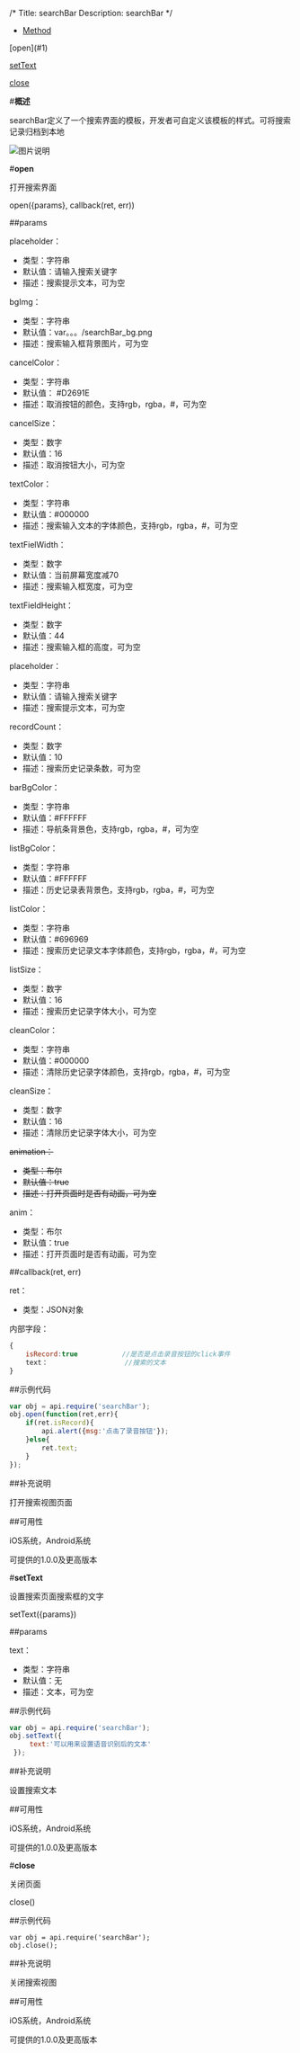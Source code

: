 /*
Title: searchBar
Description: searchBar
*/

<ul id="tab" class="clearfix">
	<li class="active"><a href="#method-content">Method</a></li>
</ul>
<div id="method-content">

<div class="outline">
[open](#1)

[setText](#2)

[close](#3)
</div>

#**概述**

searchBar定义了一个搜索界面的模板，开发者可自定义该模板的样式。可将搜索记录归档到本地

![图片说明](/img/docImage/searchBar.jpg)

#**open**<div id="1"></div>

打开搜索界面

open({params}, callback(ret, err))

##params

placeholder：

- 类型：字符串
- 默认值：请输入搜索关键字
- 描述：搜索提示文本，可为空

bgImg：

- 类型：字符串
- 默认值：var。。。/searchBar_bg.png
- 描述：搜索输入框背景图片，可为空

cancelColor：

- 类型：字符串
- 默认值： #D2691E
- 描述：取消按钮的颜色，支持rgb，rgba，#，可为空

cancelSize：

- 类型：数字
- 默认值：16
- 描述：取消按钮大小，可为空

textColor：

- 类型：字符串
- 默认值：#000000
- 描述：搜索输入文本的字体颜色，支持rgb，rgba，#，可为空

textFielWidth：

- 类型：数字
- 默认值：当前屏幕宽度减70
- 描述：搜索输入框宽度，可为空

textFieldHeight：

- 类型：数字
- 默认值：44
- 描述：搜索输入框的高度，可为空

placeholder：

- 类型：字符串
- 默认值：请输入搜索关键字
- 描述：搜索提示文本，可为空

recordCount：

- 类型：数字
- 默认值：10
- 描述：搜索历史记录条数，可为空

barBgColor：

- 类型：字符串
- 默认值：#FFFFFF
- 描述：导航条背景色，支持rgb，rgba，#，可为空

listBgColor：

- 类型：字符串
- 默认值：#FFFFFF
- 描述：历史记录表背景色，支持rgb，rgba，#，可为空

listColor：

- 类型：字符串
- 默认值：#696969
- 描述：搜索历史记录文本字体颜色，支持rgb，rgba，#，可为空

listSize：

- 类型：数字
- 默认值：16
- 描述：搜索历史记录字体大小，可为空

cleanColor：

- 类型：字符串
- 默认值：#000000
- 描述：清除历史记录字体颜色，支持rgb，rgba，#，可为空

cleanSize：

- 类型：数字
- 默认值：16
- 描述：清除历史记录字体大小，可为空

<del>animation：</del>

- <del>类型：布尔</del>
- <del>默认值：true</del>
- <del>描述：打开页面时是否有动画，可为空</del>

anim：

- 类型：布尔
- 默认值：true
- 描述：打开页面时是否有动画，可为空

##callback(ret, err)

ret：

- 类型：JSON对象

内部字段：

```js
{
	isRecord:true           //是否是点击录音按钮的click事件
	text：					//搜索的文本
}
```

##示例代码

```js
var obj = api.require('searchBar');
obj.open(function(ret,err){
	if(ret.isRecord){
		api.alert({msg:'点击了录音按钮'});
	}else{
		ret.text;
	}
});
```

##补充说明

打开搜索视图页面

##可用性

iOS系统，Android系统

可提供的1.0.0及更高版本


#**setText**<div id="2"></div>

设置搜索页面搜索框的文字

setText({params})

##params

text：

- 类型：字符串
- 默认值：无
- 描述：文本，可为空

##示例代码

```js
var obj = api.require('searchBar');
obj.setText({
     text:'可以用来设置语音识别后的文本'
 });
```

##补充说明

设置搜索文本

##可用性

iOS系统，Android系统

可提供的1.0.0及更高版本


#**close**<div id="3"></div>

关闭页面

close()

##示例代码

    var obj = api.require('searchBar');
    obj.close();

##补充说明

关闭搜索视图

##可用性

iOS系统，Android系统

可提供的1.0.0及更高版本
